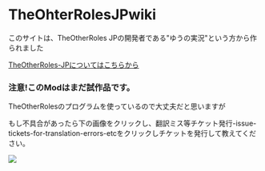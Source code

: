 # TheOhterRolesJPwiki
<!DOCTYPE html>
<html lang=ja dir=”ltr” >
<head>
<meta charset=”ytf-8” >
<meta name=”viewport” content=”width=device-width, initial-scale=1” >

</head>
<body>
<p>このサイトは、TheOtherRoles JPの開発者である"ゆうの実況"という方から作られました</p>
<a href="https://github.com/yuunozikkyou/TheOtherRoles-JapaneseEdition">TheOtherRoles-JPについてはこちらから</a>
<h3>注意!このModはまだ試作品です。</h3>
<p>TheOtherRolesのプログラムを使っているので大丈夫だと思いますが</p>
<p>もし不具合があったら下の画像をクリックし、翻訳ミス等チケット発行-issue-tickets-for-translation-errors-etcをクリックしチケットを発行して教えてください。</p>
<a href="https://discord.gg/eSsAFKhjP6"><img src="images/公式Discord.png"></a>
</body>
</html>
